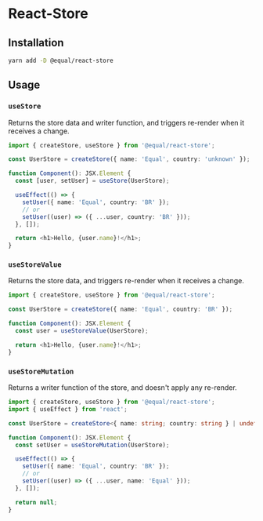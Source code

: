 # React-Store

## Installation

```bash
yarn add -D @equal/react-store
```

## Usage

### `useStore`

Returns the store data and writer function, and triggers re-render when it receives a change.

```typescript jsx
import { createStore, useStore } from '@equal/react-store';

const UserStore = createStore({ name: 'Equal', country: 'unknown' });

function Component(): JSX.Element {
  const [user, setUser] = useStore(UserStore);

  useEffect(() => {
    setUser({ name: 'Equal', country: 'BR' });
    // or
    setUser((user) => ({ ...user, country: 'BR' }));
  }, []);

  return <h1>Hello, {user.name}!</h1>;
}
```

### `useStoreValue`

Returns the store data, and triggers re-render when it receives a change.

```typescript jsx
import { createStore, useStore } from '@equal/react-store';

const UserStore = createStore({ name: 'Equal', country: 'BR' });

function Component(): JSX.Element {
  const user = useStoreValue(UserStore);

  return <h1>Hello, {user.name}!</h1>;
}
```

### `useStoreMutation`

Returns a writer function of the store, and doesn't apply any re-render.

```typescript jsx
import { createStore, useStore } from '@equal/react-store';
import { useEffect } from 'react';

const UserStore = createStore<{ name: string; country: string } | undefined>();

function Component(): JSX.Element {
  const setUser = useStoreMutation(UserStore);

  useEffect(() => {
    setUser({ name: 'Equal', country: 'BR' });
    // or
    setUser((user) => ({ ...user, name: 'Equal' }));
  }, []);

  return null;
}
```
